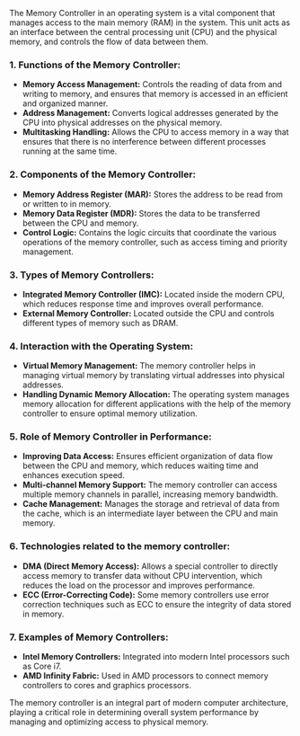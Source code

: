 The Memory Controller in an operating system is a vital component that manages access to the main memory (RAM) in the system. This unit acts as an interface between the central processing unit (CPU) and the physical memory, and controls the flow of data between them.

### 1. **Functions of the Memory Controller:**
- **Memory Access Management:** Controls the reading of data from and writing to memory, and ensures that memory is accessed in an efficient and organized manner.
- **Address Management:** Converts logical addresses generated by the CPU into physical addresses on the physical memory.
- **Multitasking Handling:** Allows the CPU to access memory in a way that ensures that there is no interference between different processes running at the same time.

### 2. **Components of the Memory Controller:**
- **Memory Address Register (MAR):** Stores the address to be read from or written to in memory.
- **Memory Data Register (MDR):** Stores the data to be transferred between the CPU and memory.
- **Control Logic:** Contains the logic circuits that coordinate the various operations of the memory controller, such as access timing and priority management.

### 3. **Types of Memory Controllers:**
- **Integrated Memory Controller (IMC):** Located inside the modern CPU, which reduces response time and improves overall performance.
- **External Memory Controller:** Located outside the CPU and controls different types of memory such as DRAM.

### 4. **Interaction with the Operating System:**
- **Virtual Memory Management:** The memory controller helps in managing virtual memory by translating virtual addresses into physical addresses.
- **Handling Dynamic Memory Allocation:** The operating system manages memory allocation for different applications with the help of the memory controller to ensure optimal memory utilization.

### 5. **Role of Memory Controller in Performance:**
- **Improving Data Access:** Ensures efficient organization of data flow between the CPU and memory, which reduces waiting time and enhances execution speed.
- **Multi-channel Memory Support:** The memory controller can access multiple memory channels in parallel, increasing memory bandwidth.
- **Cache Management:** Manages the storage and retrieval of data from the cache, which is an intermediate layer between the CPU and main memory.

### 6. **Technologies related to the memory controller:**
- **DMA (Direct Memory Access):** Allows a special controller to directly access memory to transfer data without CPU intervention, which reduces the load on the processor and improves performance.
- **ECC (Error-Correcting Code):** Some memory controllers use error correction techniques such as ECC to ensure the integrity of data stored in memory.

### 7. **Examples of Memory Controllers:**
- **Intel Memory Controllers:** Integrated into modern Intel processors such as Core i7.
- **AMD Infinity Fabric:** Used in AMD processors to connect memory controllers to cores and graphics processors.

The memory controller is an integral part of modern computer architecture, playing a critical role in determining overall system performance by managing and optimizing access to physical memory.